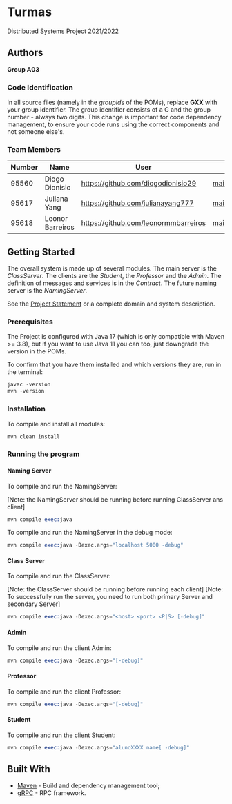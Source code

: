 # Turmas

Distributed Systems Project 2021/2022

## Authors

**Group A03**

### Code Identification

In all source files (namely in the *groupId*s of the POMs), replace __GXX__ with your group identifier. The group
identifier consists of a G and the group number - always two digits. This change is important for code dependency
management, to ensure your code runs using the correct components and not someone else's.

### Team Members

| Number | Name             | User                                   | Email                                         |
|--------|------------------|----------------------------------------|-----------------------------------------------|
| 95560  | Diogo Dionísio   | <https://github.com/diogodionisio29>   | <mailto:diogodionisio29@tecnico.ulisboa.pt>   |
| 95617  | Juliana Yang     | <https://github.com/julianayang777>    | <mailto:juliana.yang@tecnico.ulisboa.pt>      |
| 95618  | Leonor Barreiros | <https://github.com/leonormmbarreiros> | <mailto:leonorbarreiros@tecnico.ulisboa.pt>   |

## Getting Started

The overall system is made up of several modules. The main server is the _ClassServer_. The clients are the _Student_,
the _Professor_ and the _Admin_. The definition of messages and services is in the _Contract_. The future naming server
is the _NamingServer_.

See the [Project Statement](https://github.com/tecnico-distsys/Turmas) or a complete domain and system description.

### Prerequisites

The Project is configured with Java 17 (which is only compatible with Maven >= 3.8), but if you want to use Java 11 you
can too, just downgrade the version in the POMs.

To confirm that you have them installed and which versions they are, run in the terminal:

```s
javac -version
mvn -version
```

### Installation

To compile and install all modules:

```s
mvn clean install
```

### Running the program

#### Naming Server
To compile and run the NamingServer:

[Note: the NamingServer should be running before running ClassServer ans client]

```s
mvn compile exec:java
```

To compile and run the NamingServer in the debug mode:

```s
mvn compile exec:java -Dexec.args="localhost 5000 -debug"
```

#### Class Server
To compile and run the ClassServer:

[Note: the ClassServer should be running before running each client]
[Note: To successfully run the server, you need to run both primary Server and secondary Server]

```s
mvn compile exec:java -Dexec.args="<host> <port> <P|S> [-debug]"
```

#### Admin

To compile and run the client Admin:
```s
mvn compile exec:java -Dexec.args="[-debug]"
```

#### Professor

To compile and run the client Professor:
```s
mvn compile exec:java -Dexec.args="[-debug]"
```

#### Student

To compile and run the client Student:
```s
mvn compile exec:java -Dexec.args="alunoXXXX name[ -debug]"
```



## Built With

* [Maven](https://maven.apache.org/) - Build and dependency management tool;
* [gRPC](https://grpc.io/) - RPC framework.
